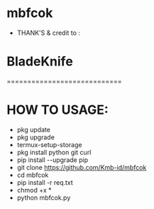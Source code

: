 # mbfcok
- THANK'S & credit to :
# BladeKnife
============================
# HOW TO USAGE:
- pkg update
- pkg upgrade
- termux-setup-storage
- pkg install python git curl
- pip install --upgrade pip
- git clone https://github.com/Kmb-id/mbfcok
- cd mbfcok
- pip install -r req.txt
- chmod +x *
- python mbfcok.py




